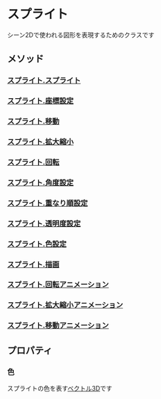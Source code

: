 # スプライト

シーン2Dで使われる図形を表現するためのクラスです

## メソッド

### [スプライト.スプライト](/lib/2d/sprite/index)

### [スプライト.座標設定](/lib/2d/sprite/setPos)

### [スプライト.移動](/lib/2d/sprite/move)

### [スプライト.拡大縮小](/lib/2d/sprite/scale)

### [スプライト.回転](/lib/2d/sprite/rotate)

### [スプライト.角度設定](/lib/2d/sprite/setAngle)

### [スプライト.重なり順設定](/lib/2d/sprite/setZIndex)

### [スプライト.透明度設定](/lib/2d/sprite/setTransparency)

### [スプライト.色設定](/lib/2d/sprite/setColor)

### [スプライト.描画](/lib/2d/sprite/draw)

### [スプライト.回転アニメーション](/lib/2d/sprite/rotateAnimation)

### [スプライト.拡大縮小アニメーション](/lib/2d/sprite/scaleAnimation)

### [スプライト.移動アニメーション](/lib/2d/sprite/translateAnimation)

## プロパティ

### 色

スプライトの色を表す[ベクトル3D](/lib/math/vec3)です

### 

